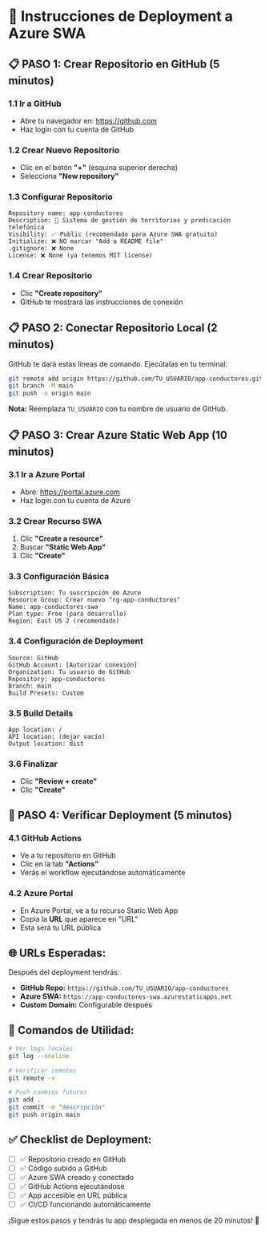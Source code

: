 # 🚀 Instrucciones de Deployment a Azure SWA

## 📋 **PASO 1: Crear Repositorio en GitHub** (5 minutos)

### 1.1 Ir a GitHub

- Abre tu navegador en: https://github.com
- Haz login con tu cuenta de GitHub

### 1.2 Crear Nuevo Repositorio

- Clic en el botón **"+"** (esquina superior derecha)
- Selecciona **"New repository"**

### 1.3 Configurar Repositorio

```
Repository name: app-conductores
Description: 🚀 Sistema de gestión de territorios y predicación telefónica
Visibility: ✅ Public (recomendado para Azure SWA gratuito)
Initialize: ❌ NO marcar "Add a README file"
.gitignore: ❌ None
License: ❌ None (ya tenemos MIT license)
```

### 1.4 Crear Repositorio

- Clic **"Create repository"**
- GitHub te mostrará las instrucciones de conexión

## 📋 **PASO 2: Conectar Repositorio Local** (2 minutos)

GitHub te dará estas líneas de comando. Ejecútalas en tu terminal:

```bash
git remote add origin https://github.com/TU_USUARIO/app-conductores.git
git branch -M main
git push -u origin main
```

**Nota:** Reemplaza `TU_USUARIO` con tu nombre de usuario de GitHub.

## 📋 **PASO 3: Crear Azure Static Web App** (10 minutos)

### 3.1 Ir a Azure Portal

- Abre: https://portal.azure.com
- Haz login con tu cuenta de Azure

### 3.2 Crear Recurso SWA

1. Clic **"Create a resource"**
2. Buscar **"Static Web App"**
3. Clic **"Create"**

### 3.3 Configuración Básica

```
Subscription: Tu suscripción de Azure
Resource Group: Crear nuevo "rg-app-conductores"
Name: app-conductores-swa
Plan type: Free (para desarrollo)
Region: East US 2 (recomendado)
```

### 3.4 Configuración de Deployment

```
Source: GitHub
GitHub Account: [Autorizar conexión]
Organization: Tu usuario de GitHub
Repository: app-conductores
Branch: main
Build Presets: Custom
```

### 3.5 Build Details

```
App location: /
API location: (dejar vacío)
Output location: dist
```

### 3.6 Finalizar

- Clic **"Review + create"**
- Clic **"Create"**

## 🎯 **PASO 4: Verificar Deployment** (5 minutos)

### 4.1 GitHub Actions

- Ve a tu repositorio en GitHub
- Clic en la tab **"Actions"**
- Verás el workflow ejecutándose automáticamente

### 4.2 Azure Portal

- En Azure Portal, ve a tu recurso Static Web App
- Copia la **URL** que aparece en "URL"
- Esta será tu URL pública

## 🌐 **URLs Esperadas:**

Después del deployment tendrás:

- **GitHub Repo:** `https://github.com/TU_USUARIO/app-conductores`
- **Azure SWA:** `https://app-conductores-swa.azurestaticapps.net`
- **Custom Domain:** Configurable después

## 🔧 **Comandos de Utilidad:**

```bash
# Ver logs locales
git log --oneline

# Verificar remotes
git remote -v

# Push cambios futuros
git add .
git commit -m "descripción"
git push origin main
```

## ✅ **Checklist de Deployment:**

- [ ] ✅ Repositorio creado en GitHub
- [ ] ✅ Código subido a GitHub
- [ ] ✅ Azure SWA creado y conectado
- [ ] ✅ GitHub Actions ejecutándose
- [ ] ✅ App accesible en URL pública
- [ ] ✅ CI/CD funcionando automáticamente

¡Sigue estos pasos y tendrás tu app desplegada en menos de 20 minutos! 🚀
